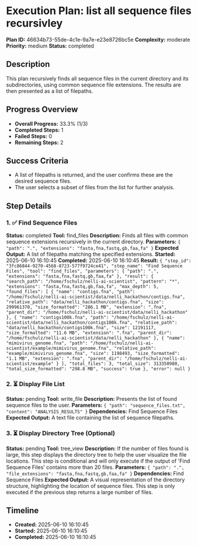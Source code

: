 # Execution Plan: list all sequence files recursivley

**Plan ID:** 46634b73-55de-4c1e-9a7e-e23e8726bc5e
**Complexity:** moderate
**Priority:** medium
**Status:** completed

## Description
This plan recursively finds all sequence files in the current directory and its subdirectories, using common sequence file extensions. The results are then presented as a list of filepaths.

## Progress Overview
- **Overall Progress:** 33.3% (1/3)
- **Completed Steps:** 1
- **Failed Steps:** 0
- **Remaining Steps:** 2

## Success Criteria
- A list of filepaths is returned, and the user confirms these are the desired sequence files.
- The user selects a subset of files from the list for further analysis.

## Step Details

### 1. ✅ Find Sequence Files

**Status:** completed
**Tool:** find_files
**Description:** Finds all files with common sequence extensions recursively in the current directory.
**Parameters:** `{
  "path": ".",
  "extensions": "fasta,fna,fastq,gb,faa,fa"
}`
**Expected Output:** A list of filepaths matching the specified extensions.
**Started:** 2025-06-10 16:10:45
**Completed:** 2025-06-10 16:10:45
**Result:** `{
  "step_id": "3fc86844-9270-4568-8723-577f9724ce41",
  "step_name": "Find Sequence Files",
  "tool": "find_files",
  "parameters": {
    "path": ".",
    "extensions": "fasta,fna,fastq,gb,faa,fa"
  },
  "result": {
    "search_path": "/home/fschulz/nelli-ai-scientist",
    "pattern": "*",
    "extensions": "fasta,fna,fastq,gb,faa,fa",
    "max_depth": 5,
    "found_files": [
      {
        "name": "contigs.fna",
        "path": "/home/fschulz/nelli-ai-scientist/data/nelli_hackathon/contigs.fna",
        "relative_path": "data/nelli_hackathon/contigs.fna",
        "size": 299961370,
        "size_formatted": "286.1 MB",
        "extension": ".fna",
        "parent_dir": "/home/fschulz/nelli-ai-scientist/data/nelli_hackathon"
      },
      {
        "name": "contigs100k.fna",
        "path": "/home/fschulz/nelli-ai-scientist/data/nelli_hackathon/contigs100k.fna",
        "relative_path": "data/nelli_hackathon/contigs100k.fna",
        "size": 12191117,
        "size_formatted": "11.6 MB",
        "extension": ".fna",
        "parent_dir": "/home/fschulz/nelli-ai-scientist/data/nelli_hackathon"
      },
      {
        "name": "mimivirus_genome.fna",
        "path": "/home/fschulz/nelli-ai-scientist/example/mimivirus_genome.fna",
        "relative_path": "example/mimivirus_genome.fna",
        "size": 1198493,
        "size_formatted": "1.1 MB",
        "extension": ".fna",
        "parent_dir": "/home/fschulz/nelli-ai-scientist/example"
      }
    ],
    "total_files": 3,
    "total_size": 313350980,
    "total_size_formatted": "298.8 MB",
    "success": true
  },
  "error": null
}`

### 2. ⏳ Display File List

**Status:** pending
**Tool:** write_file
**Description:** Presents the list of found sequence files to the user.
**Parameters:** `{
  "path": "sequence_files.txt",
  "content": "ANALYSIS_RESULTS"
}`
**Dependencies:** Find Sequence Files
**Expected Output:** A text file containing the list of sequence filepaths.

### 3. ⏳ Display Directory Tree (Optional)

**Status:** pending
**Tool:** tree_view
**Description:** If the number of files found is large, this step displays the directory tree to help the user visualize the file locations. This step is conditional and will only execute if the output of 'Find Sequence Files' contains more than 20 files.
**Parameters:** `{
  "path": ".",
  "file_extensions": "fasta,fna,fastq,gb,faa,fa"
}`
**Dependencies:** Find Sequence Files
**Expected Output:** A visual representation of the directory structure, highlighting the location of sequence files. This step is only executed if the previous step returns a large number of files.


## Timeline

- **Created:** 2025-06-10 16:10:45
- **Started:** 2025-06-10 16:10:45
- **Completed:** 2025-06-10 16:10:45
